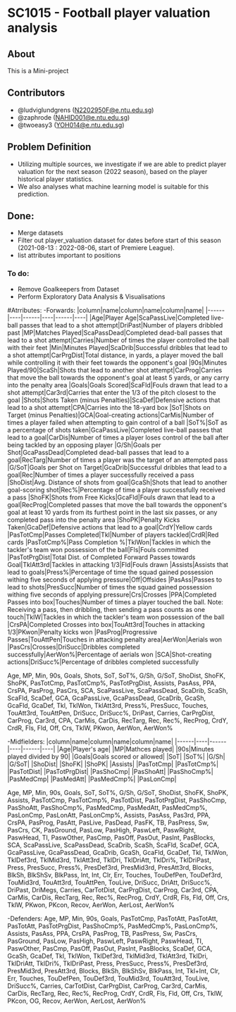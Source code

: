 # SC1015 - Football player valuation analysis
## About
This is a Mini-project 

## Contributors
- @ludviglundgrens (N2202950F@e.ntu.edu.sg)
- @zaphrode (NAHID001@e.ntu.edu.sg)
- @twoeasy3 (YOH014@e.ntu.edu.sg)

## Problem Definition
- Utilizing multiple sources, we investigate if we are able to predict player valuation for the next season (2022 season), based on the player historical  player statistics. 
- We also analyses what machine learning model is suitable for this prediction.

## Done: 
- Merge datasets
- Filter out player_valuation dataset for dates before start of this season (2021-08-13 : 2022-08-06, start of Premiere League). 
- list attributes important to positions

### To do:
- Remove Goalkeepers from Dataset
- Perform Exploratory Data Analysis & Visualisations



#Atrributes:
-Forwards: 
|column|name|column|name|column|name|
|------|----|------|----|------|----|
|Age|Player Age|ScaPassLive|Completed live-ball passes that lead to a shot attempt|DriPast|Number of players dribbled past
|MP|Matches Played|ScaPassDead|Completed dead-ball passes that lead to a shot attempt|Carries|Number of times the player controlled the ball with their feet
|Min|Minutes Played|ScaDrib|Successful dribbles that lead to a shot attempt|CarPrgDist|Total distance, in yards, a player moved the ball while controlling it with their feet towards the opponent's goal
|90s|Minutes Played/90|ScaSh|Shots that lead to another shot attempt|CarProg|Carries that move the ball towards the opponent's goal at least 5 yards, or any carry into the penalty area
|Goals|Goals Scored|ScaFld|Fouls drawn that lead to a shot attempt|Car3rd|Carries that enter the 1/3 of the pitch closest to the goal
|Shots|Shots Taken (minus Penalties)|ScaDef|Defensive actions that lead to a shot attempt|CPA|Carries into the 18-yard box
|SoT|Shots on Target (minus Penalties)|GCA|Goal-creating actions|CarMis|Number of times a player failed when attempting to gain control of a ball
|SoT%|SoT as a percentage of shots taken|GcaPassLive|Completed live-ball passes that lead to a goal|CarDis|Number of times a player loses control of the ball after being tackled by an opposing player
|G/Sh|Goals per Shot|GcaPassDead|Completed dead-ball passes that lead to a goal|RecTarg|Number of times a player was the target of an attempted pass
|G/SoT|Goals per Shot on Target|GcaDrib|Successful dribbles that lead to a goal|Rec|Number of times a player successfully received a pass
|ShoDist|Avg. Distance of shots from goal|GcaSh|Shots that lead to another goal-scoring shot|Rec%|Percentage of time a player successfully received a pass
|ShoFK|Shots from Free Kicks|GcaFld|Fouls drawn that lead to a goal|RecProg|Completed passes that move the ball towards the opponent's goal at least 10 yards from its furthest point in the last six passes, or any completed pass into the penalty area
|ShoPK|Penalty Kicks Taken|GcaDef|Defensive actions that lead to a goal|CrdY|Yellow cards
|PasTotCmp|Passes Completed|Tkl|Number of players tackled|CrdR|Red cards
|PasTotCmp%|Pass Completion %|TklWon|Tackles in which the tackler's team won possession of the ball|Fls|Fouls committed
|PasTotPrgDist|Total Dist. of Completed Forward Passes towards Goal|TklAtt3rd|Tackles in attacking 1/3|Fld|Fouls drawn
|Assists|Assists that lead to goals|Press%|Percentage of time the squad gained possession withing five seconds of applying pressure|Off|Offsides
|PasAss|Passes to lead to shots|PresSucc|Number of times the squad gained possession withing five seconds of applying pressure|Crs|Crosses
|PPA|Completed Passes into box|Touches|Number of times a player touched the ball. Note: Receiving a pass, then dribbling, then sending a pass counts as one touch|TklW|Tackles in which the tackler's team won possession of the ball
|CrsPA|Completed Crosses into box|TouAtt3rd|Touches in attacking 1/3|PKwon|Penalty kicks won
|PasProg|Progressive Passes|TouAttPen|Touches in attacking penalty area|AerWon|Aerials won
|PasCrs|Crosses|DriSucc|Dribbles completed successfully|AerWon%|Percentage of aerials won
|SCA|Shot-creating actions|DriSucc%|Percentage of dribbles completed successfully

Age, MP, Min, 90s, Goals, Shots, SoT, SoT%, G/Sh, G/SoT, ShoDist, ShoFK, ShoPK, PasTotCmp, PasTotCmp%, PasTotPrgDist, Assists, PasAss, PPA, CrsPA, PasProg, PasCrs, SCA, ScaPassLive, ScaPassDead, ScaDrib, ScaSh, ScaFld, ScaDef, GCA, GcaPassLive, GcaPassDead, GcaDrib, GcaSh, GcaFld, GcaDef, Tkl, TklWon, TklAtt3rd, Press%, PresSucc, Touches, TouAtt3rd, TouAttPen, DriSucc, DriSucc%, DriPast, Carries, CarPrgDist, CarProg, Car3rd, CPA, CarMis, CarDis, RecTarg, Rec, Rec%, RecProg, CrdY, CrdR, Fls, Fld, Off, Crs, TklW, PKwon, AerWon, AerWon%

-Midfielders: 
|column|name|column|name|column|name|
|------|----|------|----|------|----|
|Age|Player's age|
|MP|Mathces played|
|90s|Minutes played divided by 90|
|Goals|Goals scored or allowed|
|SoT|
|SoT%|
|G/Sh|
|G/SoT|
|ShoDist|
|ShoFK|
|ShoPK|
|Assists|
|PasTotCmp|
|PasTotCmp%|
|PasTotDist|
|PasTotPrgDist|
|PasShoCmp|
|PasShoAtt|
|PasShoCmp%|
|PasMedCmp|
|PasMedAtt|
|PasMedCmp%|
|PasLonCmp|

Age, MP, Min, 90s, Goals, SoT, SoT%, G/Sh, G/SoT, ShoDist, ShoFK, ShoPK, Assists, PasTotCmp, PasTotCmp%, PasTotDist, PasTotPrgDist, PasShoCmp, PasShoAtt, PasShoCmp%, PasMedCmp, PasMedAtt, PasMedCmp%, PasLonCmp, PasLonAtt, PasLonCmp%, Assists, PasAss, Pas3rd, PPA, CrsPA, PasProg, PasAtt, PasLive, PasDead, PasFK, TB, PasPress, Sw, PasCrs, CK, PasGround, PasLow, PasHigh, PaswLeft, PaswRight, PaswHead, TI, PaswOther, PasCmp, PasOff, PasOut, PasInt, PasBlocks, SCA, ScaPassLive, ScaPassDead, ScaDrib, ScaSh, ScaFld, ScaDef, GCA, GcaPassLive, GcaPassDead, GcaDrib, GcaSh, GcaFld, GcaDef, Tkl, TklWon, TklDef3rd, TklMid3rd, TklAtt3rd, TklDri, TklDriAtt, TklDri%, TklDriPast, Press, PresSucc, Press%, PresDef3rd, PresMid3rd, PresAtt3rd, Blocks, BlkSh, BlkShSv, BlkPass, Int, Int, Clr, Err, Touches, TouDefPen, TouDef3rd, TouMid3rd, TouAtt3rd, TouAttPen, TouLive, DriSucc, DriAtt, DriSucc%, DriPast, DriMegs, Carries, CarTotDist, CarPrgDist, CarProg, Car3rd, CPA, CarMis, CarDis, RecTarg, Rec, Rec%, RecProg, CrdY, CrdR, Fls, Fld, Off, Crs, TklW, PKwon, PKcon, Recov, AerWon, AerLost, AerWon%

-Defenders: Age, MP, Min, 90s, Goals, PasTotCmp, PasTotAtt, PasTotAtt, PasTotAtt, PasTotPrgDist, PasShoCmp%, PasMedCmp%, PasLonCmp%, Assists, PasAss, PPA, CrsPA, PasProg, TB, PasPress, Sw, PasCrs, PasGround, PasLow, PasHigh, PaswLeft, PaswRight, PaswHead, TI, PaswOther, PasCmp, PasOff, PasOut, PasInt, PasBlocks, ScaDef, GCA, GcaSh, GcaDef, Tkl, TklWon, TklDef3rd, TklMid3rd, TklAtt3rd, TklDri, TklDriAtt, TklDri%, TklDriPast, Press, PresSucc, Press%, PresDef3rd, PresMid3rd, PresAtt3rd, Blocks, BlkSh, BlkShSv, BlkPass, Int, Tkl+Int, Clr, Err, Touches, TouDefPen, TouDef3rd, TouMid3rd, TouAtt3rd, TouLive, DriSucc%, Carries, CarTotDist, CarPrgDist, CarProg, Car3rd, CarMis, CarDis, RecTarg, Rec, Rec%, RecProg, CrdY, CrdR, Fls, Fld, Off, Crs, TklW, PKcon, OG, Recov, AerWon, AerLost, AerWon%  
